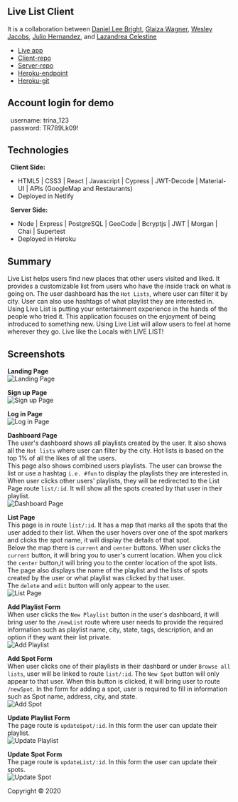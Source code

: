 ## Live List Client

It is a collaboration between [Daniel Lee Bright](https://github.com/Brahyt), [Glaiza Wagner](https://github.com/glaizawagner), [Wesley Jacobs](https://github.com/wjacobs71086), [Julio Hernandez](https://github.com/hernandez-crypto), and [Lazandrea Celestine](https://github.com/zeecelest)

- [Live app](https://social-playlist.netlify.com)
- [Client-repo](https://github.com/thinkful-ei-heron/SocialPlaylist-Client)
- [Server-repo](https://github.com/thinkful-ei-heron/SocialPlaylist-server)
- [Heroku-endpoint](https://still-fortress-90057.herokuapp.com)
- [Heroku-git](https://git.heroku.com/still-fortress-90057.git)

## Account login for demo

&ensp;username: trina_123 </br>
&ensp;password: TR789Lk09!

## Technologies

&ensp;<strong>Client Side:</strong><br>
- HTML5 | CSS3 | React  |  Javascript  |  Cypress   |  JWT-Decode  |  Material-UI | APIs (GoogleMap and Restaurants)</br>
- Deployed in Netlify

&ensp;<strong>Server Side:</strong><br>
- Node | Express | PostgreSQL | GeoCode | Bcryptjs | JWT | Morgan | Chai | Supertest</br>
- Deployed in Heroku 

## Summary
Live List helps users find new places that other users visited and liked. It provides a customizable list from users who have the inside track on what is going on. The user dashboard has the `Hot Lists`, where user can filter it by city. User can also use hashtags of what playlist they are interested in. Using Live List is putting your entertainment experience in the hands of the people who tried it. This application focuses on the enjoyment of being introduced to something new. Using Live List will allow users to feel at home wherever they go. Live like the Locals with LIVE LIST!

## Screenshots
<strong>Landing Page</strong></br>
![Landing Page](./screenshots/landingpage.png)

<strong>Sign up Page</strong></br>
![Sign up Page](./screenshots/signuppage.png)

<strong>Log in Page</strong></br>
![Log in Page](./screenshots/loginpage.png)

<strong>Dashboard Page</strong></br>
The user's dashboard shows all playlists created by the user. It also shows all the `Hot lists` where user can filter by the city. Hot lists is based on the top 1% of all the likes of all the users.</br>
This page also shows combined users playlists. The user can browse the list or use a hashtag `i.e. #fun` to display the playlists they are interested in. When user clicks other users' playlists, they will be redirected to the List Page route `list/:id`. It will show all the spots created by that user in their playlist.</br>
![Dashboard Page](./screenshots/dashboardpage.png)

<strong>List Page</strong></br>
This page is in route `list/:id`. It has a map that marks all the spots that the user added to their list. When the user hovers over one of the spot markers and clicks the spot name, it will display the details of that spot.</br>
Below the map there is `current` and `center` buttons. When user clicks the `current` button, it will bring you to user's current location. When you click the `center` button,it will bring you to the center location of the spot lists.</br>
The page also displays the name of the playlist and the lists of spots created by the user or what playlist was clicked by that user.</br>
The `delete` and `edit` button will only appear to the user.</br>
![List Page](./screenshots/listpage.png)

<strong>Add Playlist Form</strong></br>
When user clicks the `New Playlist` button in the user's dashboard, it will bring user to the `/newList` route where user needs to provide the required information such as playlist name, city, state, tags, description, and an option if they want their list private.</br>
![Add Playlist](./screenshots/newplaylist.png)

<strong>Add Spot Form</strong></br>
When user clicks one of their playlists in their dashbard or under `Browse all lists`, user will be linked to route `list/:id`. The `New Spot` button will only appear to that user. When this button is clicked, it will bring user to route `/newSpot`. In the form for adding a spot, user is required to fill in information such as Spot name, address, city, and state.</br>
![Add Spot](./screenshots/newspot.png)

<strong>Update Playlist Form</strong></br>
The page route is `updateSpot/:id`. In this form the user can update their playlist.</br>
![Update Playlist](./screenshots/updatelist.png)

<strong>Update Spot Form</strong></br>
The page route is `updateList/:id`. In this form the user can update their spots.</br>
![Update Spot](./screenshots/updatespot.png)


Copyright © 2020